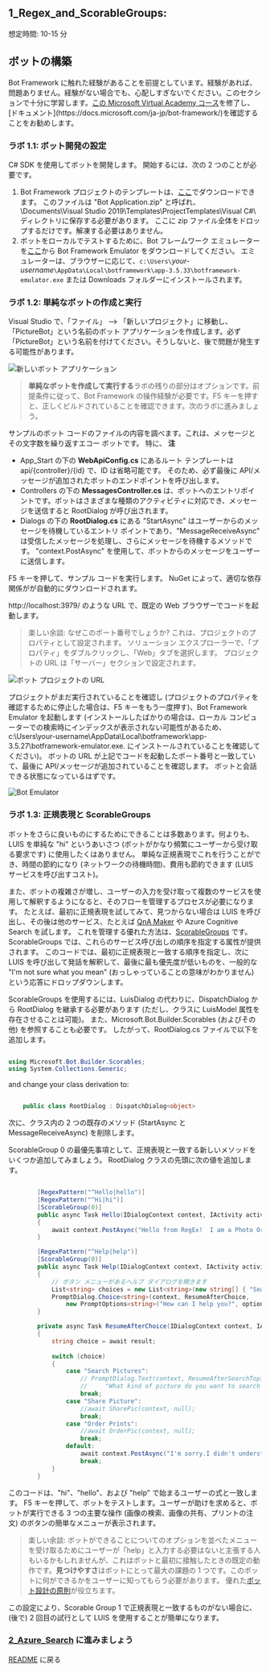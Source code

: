 ﻿## 1_Regex_and_ScorableGroups:
想定時間: 10-15 分

## ボットの構築

Bot Framework に触れた経験があることを前提としています。経験があれば、問題ありません。経験がない場合でも、心配しすぎないでください。このセクションで十分に学習します。[この Microsoft Virtual Academy コース](https://mva.microsoft.com/ja-jp/training-courses/creating-bots-in-the-microsoft-bot-framework-using-c-17590#!)を修了し、[ドキュメント](https://docs.microsoft.com/ja-jp/bot-framework/)を確認することをお勧めします。

### ラボ 1.1: ボット開発の設定

C# SDK を使用してボットを開発します。  開始するには、次の 2 つのことが必要です。
1. Bot Framework プロジェクトのテンプレートは、[ここ](http://aka.ms/bf-bc-vstemplate)でダウンロードできます。  このファイルは "Bot Application.zip" と呼ばれ、\Documents\Visual Studio 2019\Templates\ProjectTemplates\Visual C#\ ディレクトリに保存する必要があります。  ここに zip ファイル全体をドロップするだけです。解凍する必要はありません。  
2. ボットをローカルでテストするために、Bot フレームワーク エミュレーターを[ここ](https://github.com/Microsoft/BotFramework-Emulator/releases/download/v3.5.33/botframework-emulator-Setup-3.5.33.exe)から Bot Framework Emulator をダウンロードしてください。  エミュレーターは、ブラウザーに応じて、`c:\Users\`_your-username_`\AppData\Local\botframework\app-3.5.33\botframework-emulator.exe` または Downloads フォルダーにインストールされます。

### ラボ 1.2: 単純なボットの作成と実行

Visual Studio で、「ファイル」 --> 「新しいプロジェクト」に移動し、「PictureBot」という名前のボット アプリケーションを作成します。必ず「PictureBot」という名前を付けてください。そうしないと、後で問題が発生する可能性があります。  

![新しいボット アプリケーション](./resources/assets/NewBotApplication.png) 

>**単純なボットを作成して実行する**ラボの残りの部分はオプションです。前提条件に従って、Bot Framework の操作経験が必要です。F5 キーを押すと、正しくビルドされていることを確認できます。次のラボに進みましょう。

サンプルのボット コードのファイルの内容を調べます。これは、メッセージとその文字数を繰り返すエコー ボットです。  特に、 **注**
+ App_Start の下の **WebApiConfig.cs** にあるルート テンプレートは api/{controller}/{id} で、ID は省略可能です。  そのため、必ず最後に API/メッセージが追加されたボットのエンドポイントを呼び出します。  
+ Controllers の下の **MessagesController.cs** は、ボットへのエントリポイントです。ボットはさまざまな種類のアクティビティに対応でき、メッセージを送信すると RootDialog が呼び出されます。  
+ Dialogs の下の **RootDialog.cs** にある "StartAsync" はユーザーからのメッセージを待機しているエントリ ポイントであり、"MessageReceiveAsync" は受信したメッセージを処理し、さらにメッセージを待機するメソッドです。  "context.PostAsync" を使用して、ボットからのメッセージをユーザーに送信します。  

F5 キーを押して、サンプル コードを実行します。  NuGet によって、適切な依存関係がが自動的にダウンロードされます。  

http://localhost:3979/ のような URL で、既定の Web ブラウザーでコードを起動します。  

> 楽しい余談: なぜこのポート番号でしょうか?  これは、プロジェクトのプロパティとして設定されます。  ソリューション エクスプローラーで、「プロパティ」をダブルクリックし、「Web」タブを選択します。  プロジェクトの URL は「サーバー」セクションで設定されます。  

![ボット プロジェクトの URL](./resources/assets/BotProjectUrl.jpg) 

プロジェクトがまだ実行されていることを確認し (プロジェクトのプロパティを確認するために停止した場合は、F5 キーをもう一度押す)、Bot Framework Emulator を起動します  (インストールしたばかりの場合は、ローカル コンピューターでの検索時にインデックスが表示されない可能性があるため、c:\Users\your-username\AppData\Local\botframework\app-3.5.27\botframework-emulator.exe. にインストールされていることを確認してください)。  ボットの URL が上記でコードを起動したポート番号と一致していて、最後に API/メッセージが追加されていることを確認します。  ボットと会話できる状態になっているはずです。  

![Bot Emulator](./resources/assets/BotEmulator.png) 


### ラボ 1.3: 正規表現と ScorableGroups

ボットをさらに良いものにするためにできることは多数あります。何よりも、LUIS を単純な "hi" というあいさつ (ボットがかなり頻繁にユーザーから受け取る要求です) に使用したくはありません。  単純な正規表現でこれを行うことができ、時間の節約になり (ネットワークの待機時間)、費用も節約できます (LUIS サービスを呼び出すコスト)。  

また、ボットの複雑さが増し、ユーザーの入力を受け取って複数のサービスを使用して解釈するようになると、そのフローを管理するプロセスが必要になります。  たとえば、最初に正規表現を試してみて、見つからない場合は LUIS を呼び出し、その後は他のサービス、たとえば [QnA Maker](http://qnamaker.ai) や Azure Cognitive Search を試します。  これを管理する優れた方法は、[ScorableGroups](https://blog.botframework.com/2017/07/06/Scorables/) です。  ScorableGroups では、これらのサービス呼び出しの順序を指定する属性が提供されます。  このコードでは、最初に正規表現と一致する順序を指定し、次に LUIS を呼び出して発話を解釈して、最後に最も優先度が低いものを、一般的な "I'm not sure what you mean" (おっしゃっていることの意味がわかりません) という応答にドロップダウンします。    

ScorableGroups を使用するには、LuisDialog の代わりに、DispatchDialog から RootDialog を継承する必要があります (ただし、クラスに LuisModel 属性を存在させることは可能)。  また、Microsoft.Bot.Builder.Scorables (およびその他) を参照することも必要です。  したがって、RootDialog.cs ファイルで以下を追加します。

```csharp

using Microsoft.Bot.Builder.Scorables;
using System.Collections.Generic;

```

and change your class derivation to:

```csharp

    public class RootDialog : DispatchDialog<object>

```

次に、クラス内の 2 つの既存のメソッド (StartAsync と MessageReceiveAsync) を削除します。 

ScorableGroup 0 の最優先事項として、正規表現と一致する新しいメソッドをいくつか追加してみましょう。  RootDialog クラスの先頭に次の値を追加します。

```csharp

        [RegexPattern("^Hello|hello")]
        [RegexPattern("^Hi|hi")]
        [ScorableGroup(0)]
        public async Task Hello(IDialogContext context, IActivity activity)
        {
            await context.PostAsync("Hello from RegEx!  I am a Photo Organization Bot.  I can search your photos, share your photos on Twitter, and order prints of your photos.  You can ask me things like 'find pictures of food'.");
        }

        [RegexPattern("^Help|help")]
        [ScorableGroup(0)]
        public async Task Help(IDialogContext context, IActivity activity)
        {
            // ボタン メニューがあるヘルプ ダイアログを開きます  
            List<string> choices = new List<string>(new string[] { "Search Pictures", "Share Picture", "Order Prints" });
            PromptDialog.Choice<string>(context, ResumeAfterChoice, 
                new PromptOptions<string>("How can I help you?", options:choices));
        }

        private async Task ResumeAfterChoice(IDialogContext context, IAwaitable<string> result)
        {
            string choice = await result;
            
            switch (choice)
            {
                case "Search Pictures":
                    // PromptDialog.Text(context, ResumeAfterSearchTopicClarification,
                    //     "What kind of picture do you want to search for?");
                    break;
                case "Share Picture":
                    //await SharePic(context, null);
                    break;
                case "Order Prints":
                    //await OrderPic(context, null);
                    break;
                default:
                    await context.PostAsync("I'm sorry.I didn't understand you.");
                    break;
            }
        }

```

このコードは、"hi"、"hello"、および "help" で始まるユーザーの式と一致します。  F5 キーを押して、ボットをテストします。ユーザーが助けを求めると、ボットが実行できる 3 つの主要な操作 (画像の検索、画像の共有、プリントの注文) のボタンの簡単なメニューが表示されます。  

> 楽しい余談: ボットができることについてのオプションを並べたメニューを受け取るためにユーザーが「help」と入力する必要はないと主張する人もいるかもしれませんが、これはボットと最初に接触したときの既定の動作です。**見つけやすさ**はボットにとって最大の課題の 1 つです。このボットに何ができるかをユーザーに知ってもらう必要があります。  優れた[ボット設計の原則](https://docs.microsoft.com/ja-jp/bot-framework/bot-design-principles)が役立ちます。   

この設定により、Scorable Group 1 で正規表現と一致するものがない場合に、(後で) 2 回目の試行として LUIS を使用することが簡単になります。  




### [2_Azure_Search](./2_Azure_Search.md) に進みましょう  
[README](./0_README.md) に戻る

